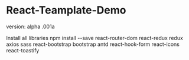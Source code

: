 # React-Teamplate-Demo
version: alpha .001a

Install all libraries
npm install --save react-router-dom react-redux redux axios sass react-bootstrap bootstrap antd react-hook-form react-icons react-toastify
